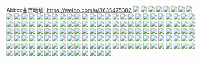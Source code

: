 Abbxx主页地址: https://weibo.com/u/3635475382 
![](https://wx4.sinaimg.cn/mw2000/d8b0f3b6ly1h95cmkbkibj21j829ekjl.jpg) 
![](https://wx4.sinaimg.cn/mw2000/d8b0f3b6ly1h95cmm3wc4j21zt2y9b2a.jpg) 
![](https://wx4.sinaimg.cn/mw2000/d8b0f3b6ly1h95cmnwqwvj21o02804qr.jpg) 
![](https://wx4.sinaimg.cn/mw2000/d8b0f3b6ly1h8nx7rtwfrj20wr1z0u0x.jpg) 
![](https://wx4.sinaimg.cn/mw2000/d8b0f3b6ly1h8nx9yomnqj22c0340kjm.jpg) 
![](https://wx4.sinaimg.cn/mw2000/d8b0f3b6ly1h8nx9zh9mjj20u01hc4g1.jpg) 
![](https://wx4.sinaimg.cn/mw2000/d8b0f3b6ly1h8nxa52k9pj22c0340e83.jpg) 
![](https://wx4.sinaimg.cn/mw2000/d8b0f3b6ly1h8nx879x3lj22b0340kjm.jpg) 
![](https://wx4.sinaimg.cn/mw2000/d8b0f3b6ly1h8nxaaowj7j22c03407wj.jpg) 
![](https://wx4.sinaimg.cn/mw2000/d8b0f3b6ly1h8nx9xacwdj22802yox6r.jpg) 
![](https://wx4.sinaimg.cn/mw2000/d8b0f3b6ly1h8nxagnot2j22802yo4qr.jpg) 
![](https://wx4.sinaimg.cn/mw2000/d8b0f3b6ly1h8nxam0j3lj22c0340b2b.jpg) 
![](https://wx4.sinaimg.cn/mw2000/d8b0f3b6ly1h82vic5uj7j22802zp1kz.jpg) 
![](https://wx4.sinaimg.cn/mw2000/d8b0f3b6ly1h82vi8vkzpj22yo2yo7wl.jpg) 
![](https://wx4.sinaimg.cn/mw2000/d8b0f3b6ly1h82vicjinqj20wb172dsy.jpg) 
![](https://wx4.sinaimg.cn/mw2000/d8b0f3b6ly1h82vumu041j20u00u0161.jpg) 
![](https://wx4.sinaimg.cn/mw2000/d8b0f3b6ly1h7qp6yzoz0j20tz0tzqd3.jpg) 
![](https://wx4.sinaimg.cn/mw2000/d8b0f3b6ly1h7qp72j21lj22802yonph.jpg) 
![](https://wx4.sinaimg.cn/mw2000/d8b0f3b6ly1h7qp88ydruj22yo280b2c.jpg) 
![](https://wx4.sinaimg.cn/mw2000/d8b0f3b6ly1h7dlgubho1j20w017bwfe.jpg) 
![](https://wx4.sinaimg.cn/mw2000/d8b0f3b6ly1h75id25k9gj22802yob2b.jpg) 
![](https://wx4.sinaimg.cn/mw2000/d8b0f3b6ly1h75infw9lpj22802yoe83.jpg) 
![](https://wx4.sinaimg.cn/mw2000/d8b0f3b6ly1h6mfwzkas2j20u01sxqew.jpg) 
![](https://wx4.sinaimg.cn/mw2000/d8b0f3b6ly1h6mfzjuyadj20u014075v.jpg) 
![](https://wx4.sinaimg.cn/mw2000/d8b0f3b6ly1h6mfz55l2ij22ag2vx7wj.jpg) 
![](https://wx4.sinaimg.cn/mw2000/d8b0f3b6ly1h6mfz6ka7cj21d82yowpr.jpg) 
![](https://wx4.sinaimg.cn/mw2000/d8b0f3b6ly1h6mfzarr4qj22802yo4qr.jpg) 
![](https://wx4.sinaimg.cn/mw2000/d8b0f3b6ly1h6b4lu4hryj22802yob2b.jpg) 
![](https://wx4.sinaimg.cn/mw2000/d8b0f3b6ly1h6b4lwx822j21ho1zkhdu.jpg) 
![](https://wx4.sinaimg.cn/mw2000/d8b0f3b6ly1h6b4pbn50wj20mg0tejtw.jpg) 
![](https://wx4.sinaimg.cn/mw2000/d8b0f3b6ly1h6b4p28dfmj20ty1403zq.jpg) 
![](https://wx4.sinaimg.cn/mw2000/d8b0f3b6ly1h6b4p3paeej228033htf5.jpg) 
![](https://wx4.sinaimg.cn/mw2000/d8b0f3b6ly1h6b4wlsxxwj22802yoh2y.jpg) 
![](https://wx4.sinaimg.cn/mw2000/d8b0f3b6ly1h5rfov6sb4j20u01407co.jpg) 
![](https://wx4.sinaimg.cn/mw2000/d8b0f3b6ly1h5rfol6h0dj21ho1zkx6p.jpg) 
![](https://wx4.sinaimg.cn/mw2000/d8b0f3b6ly1h5rfow6hwrj22c02c01ky.jpg) 
![](https://wx4.sinaimg.cn/mw2000/d8b0f3b6ly1h5rfomwu79j22802yox6r.jpg) 
![](https://wx4.sinaimg.cn/mw2000/d8b0f3b6ly1h5rfox8rs3j22c02c0npd.jpg) 
![](https://wx4.sinaimg.cn/mw2000/d8b0f3b6ly1h5rfor31utj22802yox6r.jpg) 
![](https://wx4.sinaimg.cn/mw2000/d8b0f3b6ly1h5rfoumf9oj22802yo7wj.jpg) 
![](https://wx4.sinaimg.cn/mw2000/d8b0f3b6ly1h5rfp340w4j22c02c0hdt.jpg) 
![](https://wx4.sinaimg.cn/mw2000/d8b0f3b6ly1h5rfoj729kj22802yonpf.jpg) 
![](https://wx4.sinaimg.cn/mw2000/d8b0f3b6gy1h511i3zsqsj21ho1zkkjl.jpg) 
![](https://wx4.sinaimg.cn/mw2000/d8b0f3b6gy1h511iabcdpj20u014d7fl.jpg) 
![](https://wx4.sinaimg.cn/mw2000/d8b0f3b6gy1h3f46cn7slj228030xqv7.jpg) 
![](https://wx4.sinaimg.cn/mw2000/d8b0f3b6gy1h3f46acdyqj21ej1vee81.jpg) 
![](https://wx4.sinaimg.cn/mw2000/d8b0f3b6gy1h2z3dj0u31j214u1hch7k.jpg) 
![](https://wx4.sinaimg.cn/mw2000/d8b0f3b6gy1h2z3dnqt6cj22802yoe83.jpg) 
![](https://wx4.sinaimg.cn/mw2000/d8b0f3b6gy1gwg5gh86ocj20wi1ychdt.jpg) 
![](https://wx4.sinaimg.cn/mw2000/d8b0f3b6gy1gwg5gjzgndj23402c01kz.jpg) 
![](https://wx4.sinaimg.cn/mw2000/d8b0f3b6gy1gwcyy8uubtj21ho1zku0x.jpg) 
![](https://wx4.sinaimg.cn/mw2000/d8b0f3b6gy1gwcyv6bzkzj21cc1sg4p8.jpg) 
![](https://wx4.sinaimg.cn/mw2000/003Y25dIgy1guei9sextej61zk1h2e8202.jpg) 
![](https://wx4.sinaimg.cn/mw2000/003Y25dIgy1guei9tf4b4j61ho1zke8102.jpg) 
![](https://wx4.sinaimg.cn/mw2000/003Y25dIgy1guei9u9qgbj61ho1zkb2902.jpg) 
![](https://wx4.sinaimg.cn/mw2000/003Y25dIgy1guei9wtflij61ho1zk4qq02.jpg) 
![](https://wx4.sinaimg.cn/mw2000/003Y25dIgy1guei9qit98j61ho1zke8202.jpg) 
![](https://wx4.sinaimg.cn/mw2000/003Y25dIgy1guei9xh931j60wh16vtsv02.jpg) 
![](https://wx4.sinaimg.cn/mw2000/d8b0f3b6gy1gu7h0e3olmj20u014016f.jpg) 
![](https://wx4.sinaimg.cn/mw2000/d8b0f3b6gy1gu2beqbgn3j21ho1zk1kx.jpg) 
![](https://wx4.sinaimg.cn/mw2000/d8b0f3b6gy1gu2bf0irkmj21ho1zknp8.jpg) 
![](https://wx4.sinaimg.cn/mw2000/d8b0f3b6gy1gu2behyuqmj21ho1zknol.jpg) 
![](https://wx4.sinaimg.cn/mw2000/d8b0f3b6gy1gt5d6q6utsj22yo2yo1kx.jpg) 
![](https://wx4.sinaimg.cn/mw2000/d8b0f3b6gy1gsoqvm9ujkj20tz0rvah3.jpg) 
![](https://wx4.sinaimg.cn/mw2000/d8b0f3b6gy1gsoqvoudlpj22802yonpe.jpg) 
![](https://wx4.sinaimg.cn/mw2000/d8b0f3b6gy1gsmxo6z0qlj23402c0ty8.jpg) 
![](https://wx4.sinaimg.cn/mw2000/d8b0f3b6gy1gsmxo55ccuj21od28ib29.jpg) 
![](https://wx4.sinaimg.cn/mw2000/d8b0f3b6gy1gsmxo643iyj21o02yox6p.jpg) 
![](https://wx4.sinaimg.cn/mw2000/d8b0f3b6gy1gsfrsppnwrj22c03407wk.jpg) 
![](https://wx4.sinaimg.cn/mw2000/d8b0f3b6gy1gsfrst1tumj22c03404qs.jpg) 
![](https://wx4.sinaimg.cn/mw2000/d8b0f3b6gy1gsfrskmae4j22c02c0x6p.jpg) 
![](https://wx4.sinaimg.cn/mw2000/d8b0f3b6gy1gri3vl7ds3j22802yox6r.jpg) 
![](https://wx4.sinaimg.cn/mw2000/d8b0f3b6gy1gri3xshhw9j22802yo1l0.jpg) 
![](https://wx4.sinaimg.cn/mw2000/d8b0f3b6gy1gri3y7nkj7j22802yo4qr.jpg) 
![](https://wx4.sinaimg.cn/mw2000/d8b0f3b6gy1gri3ypj7qrj22802yoqv7.jpg) 
![](https://wx4.sinaimg.cn/mw2000/d8b0f3b6ly1gppgggxrdbj22c0340b2b.jpg) 
![](https://wx4.sinaimg.cn/mw2000/d8b0f3b6ly1gozjuit06gj22802yo4qq.jpg) 
![](https://wx4.sinaimg.cn/mw2000/d8b0f3b6ly1goggnfmcbwj22802yo7wj.jpg) 
![](https://wx4.sinaimg.cn/mw2000/d8b0f3b6ly1goggjyoiajj21nz27ze81.jpg) 
![](https://wx4.sinaimg.cn/mw2000/d8b0f3b6ly1goggnkyj0zj22802yob2b.jpg) 
![](https://wx4.sinaimg.cn/mw2000/d8b0f3b6ly1goggnir8rrj22802yohdw.jpg) 
![](https://wx4.sinaimg.cn/mw2000/d8b0f3b6ly1goggo2qu96j21400n8e81.jpg) 
![](https://wx4.sinaimg.cn/mw2000/d8b0f3b6ly1goggvgzb2zj22802yo7wk.jpg) 
![](https://wx4.sinaimg.cn/mw2000/d8b0f3b6ly1gn3q7dayugj22c0340qv6.jpg) 
![](https://wx4.sinaimg.cn/mw2000/d8b0f3b6ly1gn3q7cd309j21ho1zk7wh.jpg) 
![](https://wx4.sinaimg.cn/mw2000/d8b0f3b6ly1gn3q7ecscyj22802yo1ky.jpg) 
![](https://wx4.sinaimg.cn/mw2000/d8b0f3b6ly1gn3qbpczstj22c0340u0y.jpg) 
![](https://wx4.sinaimg.cn/mw2000/d8b0f3b6ly1gm7lyjwlqvj22201h5hdt.jpg) 
![](https://wx4.sinaimg.cn/mw2000/d8b0f3b6ly1gm7lyn9hdqj22yo1danpi.jpg) 
![](https://wx4.sinaimg.cn/mw2000/d8b0f3b6ly1gm7lyqvo1tj22yo1dax6s.jpg) 
![](https://wx4.sinaimg.cn/mw2000/d8b0f3b6ly1gm7m1nxtb4j225s1mc4qp.jpg) 
![](https://wx4.sinaimg.cn/mw2000/d8b0f3b6ly1glr48cqtjaj20u00u0gvz.jpg) 
![](https://wx4.sinaimg.cn/mw2000/d8b0f3b6ly1glr48f6fsnj212513v13h.jpg) 
![](https://wx4.sinaimg.cn/mw2000/d8b0f3b6ly1glnrxct8d1j23402c01l0.jpg) 
![](https://wx4.sinaimg.cn/mw2000/d8b0f3b6ly1glnrfiwoq7j23402c07wh.jpg) 
![](https://wx4.sinaimg.cn/mw2000/d8b0f3b6ly1glnrfkjtmyj23402c0u0x.jpg) 
![](https://wx4.sinaimg.cn/mw2000/d8b0f3b6ly1gkw09fe47fj20tu0tun9d.jpg) 
![](https://wx4.sinaimg.cn/mw2000/d8b0f3b6ly1gkw09cghtuj22c02c07wh.jpg) 
![](https://wx4.sinaimg.cn/mw2000/d8b0f3b6ly1gkw09isqnej22c02c04qp.jpg) 
![](https://wx4.sinaimg.cn/mw2000/d8b0f3b6ly1gkgtpercnhj22c03417wj.jpg) 
![](https://wx4.sinaimg.cn/mw2000/d8b0f3b6ly1gkgtpi1w5xj22an340u0y.jpg) 
![](https://wx4.sinaimg.cn/mw2000/d8b0f3b6gy1gqqdo4g917j21dc18g458.jpg) 
![](https://wx4.sinaimg.cn/mw2000/d8b0f3b6ly1gkgu16gsymj21dx1tzh3i.jpg) 
![](https://wx4.sinaimg.cn/mw2000/d8b0f3b6ly1gjz1kt8j6vj22c0340hdt.jpg) 
![](https://wx4.sinaimg.cn/mw2000/d8b0f3b6ly1gjz1ljqskkj21sc2dse86.jpg) 
![](https://wx4.sinaimg.cn/mw2000/d8b0f3b6ly1giqcd388y1j21kw11zwqh.jpg) 
![](https://wx4.sinaimg.cn/mw2000/d8b0f3b6ly1gjfxhaobj5j21kw11xav9.jpg) 
![](https://wx4.sinaimg.cn/mw2000/d8b0f3b6ly1glk5ktfiuyj21kw11x4d6.jpg) 
![](https://wx4.sinaimg.cn/mw2000/d8b0f3b6ly1giqcd5cthqj211x1kwh07.jpg) 
![](https://wx4.sinaimg.cn/mw2000/d8b0f3b6ly1giqcd5rf0pj21kw11xtkw.jpg) 
![](https://wx4.sinaimg.cn/mw2000/d8b0f3b6ly1gja6nhr6jzj20v90kuwhk.jpg) 
![](https://wx4.sinaimg.cn/mw2000/d8b0f3b6ly1gja5pj3gq6j20u04lr4qp.jpg) 
![](https://wx4.sinaimg.cn/mw2000/d8b0f3b6ly1gja58is7ntj20u05w415x.jpg) 
![](https://wx4.sinaimg.cn/mw2000/d8b0f3b6ly1giqcdecxxxj21kw11xgti.jpg) 
![](https://wx4.sinaimg.cn/mw2000/d8b0f3b6ly1giqcdevg83j211x1kwthx.jpg) 
![](https://wx4.sinaimg.cn/mw2000/d8b0f3b6ly1glk5js4fj3j23gg56o7wq.jpg) 
![](https://wx4.sinaimg.cn/mw2000/d8b0f3b6ly1giqcdmgzhgj211x1kw10r.jpg) 
![](https://wx4.sinaimg.cn/mw2000/d8b0f3b6ly1gim6f8v7djj21hc0u0dxf.jpg) 
![](https://wx4.sinaimg.cn/mw2000/d8b0f3b6ly1gim6f9d103j21hc0u0qgu.jpg) 
![](https://wx4.sinaimg.cn/mw2000/d8b0f3b6ly1gim6fcfidbj22c0340x6p.jpg) 
![](https://wx4.sinaimg.cn/mw2000/d8b0f3b6ly1gim6f67n86j23402c01ky.jpg) 
![](https://wx4.sinaimg.cn/mw2000/d8b0f3b6ly1gim6f887yjj218t18tqh1.jpg) 
![](https://wx4.sinaimg.cn/mw2000/d8b0f3b6ly1gim6fd8uxlj20vc0vcgqp.jpg) 
![](https://wx4.sinaimg.cn/mw2000/d8b0f3b6ly1gim6ff6sjbj22c03407wi.jpg) 
![](https://wx4.sinaimg.cn/mw2000/d8b0f3b6ly1gim6fgrk7dj23402c0qu7.jpg) 
![](https://wx4.sinaimg.cn/mw2000/d8b0f3b6ly1gim6kvrfjmj21hc0u0aiu.jpg) 
![](https://wx4.sinaimg.cn/mw2000/d8b0f3b6ly1ghpohxw1htj20u0140dpy.jpg) 
![](https://wx4.sinaimg.cn/mw2000/d8b0f3b6ly1ghpohxinnnj216o1kwqfw.jpg) 
![](https://wx4.sinaimg.cn/mw2000/d8b0f3b6ly1ggyzu3w4txj22o82o8qv6.jpg) 
![](https://wx4.sinaimg.cn/mw2000/d8b0f3b6ly1ggyzu4me8qj2189189ndt.jpg) 
![](https://wx4.sinaimg.cn/mw2000/d8b0f3b6ly1ggyzua557nj20vc15sar2.jpg) 
![](https://wx4.sinaimg.cn/mw2000/d8b0f3b6ly1ggyzu5arv3j20vc15satn.jpg) 
![](https://wx4.sinaimg.cn/mw2000/d8b0f3b6ly1gfm53kugruj23332bbb2d.jpg) 
![](https://wx4.sinaimg.cn/mw2000/d8b0f3b6ly1gfm53lvz8xj20vc0vck1y.jpg) 
![](https://wx4.sinaimg.cn/mw2000/d8b0f3b6ly1gfm53grbt1j20vc15swv4.jpg) 
![](https://wx4.sinaimg.cn/mw2000/d8b0f3b6ly1geaxi5feilj21mc25sqv5.jpg) 
![](https://wx4.sinaimg.cn/mw2000/d8b0f3b6ly1geaxi6dmxej21mc1n27wi.jpg) 
![](https://wx4.sinaimg.cn/mw2000/d8b0f3b6ly1geaxi76fxlj20u00u04fr.jpg) 
![](https://wx4.sinaimg.cn/mw2000/d8b0f3b6ly1geaxi8s9goj22c02dkx6s.jpg) 
![](https://wx4.sinaimg.cn/mw2000/d8b0f3b6ly1geaxi99rfij21ui1734ke.jpg) 
![](https://wx4.sinaimg.cn/mw2000/d8b0f3b6ly1geaxibm8t9j225s1mcqv6.jpg) 
![](https://wx4.sinaimg.cn/mw2000/d8b0f3b6ly1geaxicbbsjj225s1mc1ky.jpg) 
![](https://wx4.sinaimg.cn/mw2000/d8b0f3b6ly1geaxid0ygqj21pc1o0npd.jpg) 
![](https://wx4.sinaimg.cn/mw2000/d8b0f3b6ly1geaxie02krj21400u0wzb.jpg) 
![](https://wx4.sinaimg.cn/mw2000/d8b0f3b6ly1g8j32oxhhnj20vc15sn65.jpg) 
![](https://wx4.sinaimg.cn/mw2000/d8b0f3b6ly1g8j32n8rcij216o1kuhdt.jpg) 
![](https://wx4.sinaimg.cn/mw2000/d8b0f3b6ly1g8j32o5s0kj22c02c0azf.jpg) 
